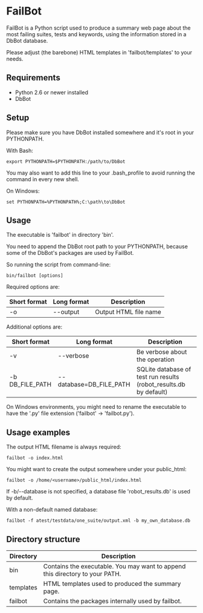 FailBot
=======

FailBot is a Python script used to produce a summary web page about the most failing
suites, tests and keywords, using the information stored in a DbBot database.

Please adjust (the barebone) HTML templates in 'failbot/templates' to your needs.


Requirements
------------
* Python 2.6 or newer installed
* DbBot


Setup
-----

Please make sure you have DbBot installed somewhere and it's root in your PYTHONPATH.

With Bash:

    export PYTHONPATH=$PYTHONPATH:/path/to/DbBot

You may also want to add this line to your .bash_profile to avoid running
the command in every new shell.

On Windows:

    set PYTHONPATH=%PYTHONPATH%;C:\path\to\DbBot


Usage
-----
The executable is 'failbot' in directory 'bin'.

You need to append the DbBot root path to your PYTHONPATH,
because some of the DbBot's packages are used by FailBot.

So running the script from command-line:

    bin/failbot [options]

Required options are:

Short format    | Long format             | Description
--------------- |-------------------------| ------------------------------------------
-o              | --output                 | Output HTML file name

Additional options are:

Short format    | Long format             | Description
--------------- |-------------------------| ------------------------------------------
-v              | --verbose               | Be verbose about the operation
-b DB_FILE_PATH | --database=DB_FILE_PATH | SQLite database of test run results (robot_results.db by default)

On Windows environments, you might need to rename the executable to have the '.py'
file extension ('failbot' -> 'failbot.py').


Usage examples
--------------

The output HTML filename is always required:

    failbot -o index.html

You might want to create the output somewhere under your public_html:

    failbot -o /home/<username>/public_html/index.html

If -b/--database is not specified, a database file 'robot_results.db' is used by default.

With a non-default named database:

    failbot -f atest/testdata/one_suite/output.xml -b my_own_database.db


Directory structure
-------------------

Directory | Description
----------|------------
bin       | Contains the executable. You may want to append this directory to your PATH.
templates | HTML templates used to produced the summary page.
failbot   | Contains the packages internally used by failbot.
